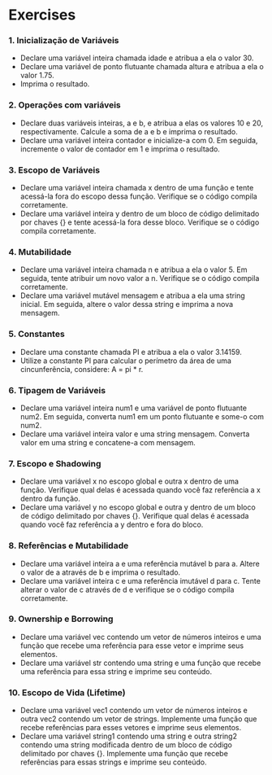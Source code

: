 # Exercises

### 1. Inicialização de Variáveis
- Declare uma variável inteira chamada idade e atribua a ela o valor 30.
- Declare uma variável de ponto flutuante chamada altura e atribua a ela o valor 1.75.
- Imprima o resultado.

### 2. Operações com variáveis
- Declare duas variáveis inteiras, a e b, e atribua a elas os valores 10 e 20, respectivamente. Calcule a soma de a e b e imprima o resultado.
- Declare uma variável inteira contador e inicialize-a com 0. Em seguida, incremente o valor de contador em 1 e imprima o resultado.

### 3. Escopo de Variáveis
- Declare uma variável inteira chamada x dentro de uma função e tente acessá-la fora do escopo dessa função. Verifique se o código compila corretamente.
- Declare uma variável inteira y dentro de um bloco de código delimitado por chaves {} e tente acessá-la fora desse bloco. Verifique se o código compila corretamente.

### 4. Mutabilidade
- Declare uma variável inteira chamada n e atribua a ela o valor 5. Em seguida, tente atribuir um novo valor a n. Verifique se o código compila corretamente.
- Declare uma variável mutável mensagem e atribua a ela uma string inicial. Em seguida, altere o valor dessa string e imprima a nova mensagem.

### 5. Constantes
- Declare uma constante chamada PI e atribua a ela o valor 3.14159.
- Utilize a constante PI para calcular o perímetro da área de uma cincunferência, considere: A = pi * r.

### 6. Tipagem de Variáveis
- Declare uma variável inteira num1 e uma variável de ponto flutuante num2. Em seguida, converta num1 em um ponto flutuante e some-o com num2.
- Declare uma variável inteira valor e uma string mensagem. Converta valor em uma string e concatene-a com mensagem.

### 7. Escopo e Shadowing
- Declare uma variável x no escopo global e outra x dentro de uma função. Verifique qual delas é acessada quando você faz referência a x dentro da função.
- Declare uma variável y no escopo global e outra y dentro de um bloco de código delimitado por chaves {}. Verifique qual delas é acessada quando você faz referência a y dentro e fora do bloco.

### 8. Referências e Mutabilidade
- Declare uma variável inteira a e uma referência mutável b para a. Altere o valor de a através de b e imprima o resultado.
- Declare uma variável inteira c e uma referência imutável d para c. Tente alterar o valor de c através de d e verifique se o código compila corretamente.

### 9. Ownership e Borrowing
- Declare uma variável vec contendo um vetor de números inteiros e uma função que recebe uma referência para esse vetor e imprime seus elementos.
- Declare uma variável str contendo uma string e uma função que recebe uma referência para essa string e imprime seu conteúdo.

### 10. Escopo de Vida (Lifetime)
- Declare uma variável vec1 contendo um vetor de números inteiros e outra vec2 contendo um vetor de strings. Implemente uma função que recebe referências para esses vetores e imprime seus elementos.
- Declare uma variável string1 contendo uma string e outra string2 contendo uma string modificada dentro de um bloco de código delimitado por chaves {}. Implemente uma função que recebe referências para essas strings e imprime seu conteúdo.